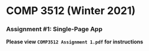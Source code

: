 # COMP 3512 (Winter 2021)
### Assignment #1: Single-Page App

**Please view `COMP3512 Assignment 1.pdf` for instructions**

  
